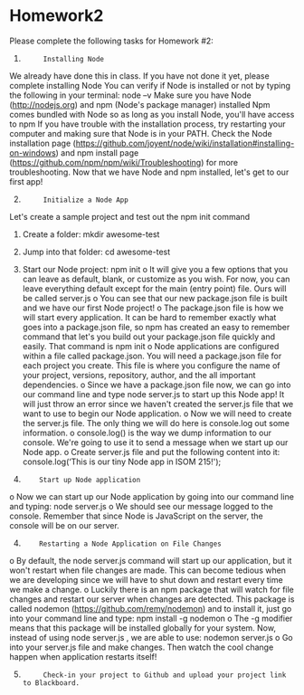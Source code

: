 # Homework2

Please complete the following tasks for Homework #2:
1.          Installing Node
We already have done this in class. If you have not done it yet, please complete installing Node
You can verify if Node is installed or not by typing the following in your terminal: node –v
Make sure you have Node (http://nodejs.org) and npm (Node's package manager) installed
Npm comes bundled with Node so as long as you install Node, you'll have access to npm
If you have trouble with the installation process, try restarting your computer and making sure that Node is in your PATH. Check the Node installation page
(https://github.com/joyent/node/wiki/installation#installing-on-windows) and npm install page (https://github.com/npm/npm/wiki/Troubleshooting) for more troubleshooting. Now that we have Node and npm installed, let's get to our first app!
 
2.          Initialize a Node App
Let's create a sample project and test out the npm init command
1. Create a folder: mkdir awesome-test
2. Jump into that folder: cd awesome-test
3. Start our Node project: npm init
o   It will give you a few options that you can leave as default, blank, or customize as you wish. For now, you can leave everything default except for the main (entry point) file. Ours will be called server.js
o   You can see that our new package.json file is built and we have our first Node project!
o   The package.json file is how we will start every application. It can be hard to remember exactly what goes into a package.json file, so npm has created an easy to remember command that let's you build out your package.json file quickly and easily. That command is npm init
o   Node applications are configured within a file called package.json. You will need a package.json file for each project you create. This file is where you configure the name of your project, versions, repository, author, and the all important dependencies.
o   Since we have a package.json file now, we can go into our command line and type node server.js to start up this Node app! It will just throw an error since we haven't created the server.js file that we want to use to begin our Node application.
o   Now we will need to create the server.js file. The only thing we will do here is console.log out some information.
o   console.log() is the way we dump information to our console. We're going to use it to send a message when we start up our Node app.
o   Create server.js file and put the following content into it: console.log(‘This is our tiny Node app in ISOM 215!');
 
3.         Start up Node application
o   Now we can start up our Node application by going into our command line and typing: node server.js
o   We should see our message logged to the console. Remember that since Node is JavaScript on the server, the console will be on our server.
 
4.         Restarting a Node Application on File Changes
o   By default, the node server.js command will start up our application, but it won't restart when file changes are made. This can become tedious when we are developing since we will have to shut down and restart every time we make a change.
o   Luckily there is an npm package that will watch for file changes and restart our server when changes are detected. This package is called nodemon (https://github.com/remy/nodemon) and to install it, just go into your command line and type: npm install -g nodemon
o   The -g modifier means that this package will be installed globally for your system. Now, instead of using node server.js , we are able to use: nodemon server.js
o   Go into your server.js file and make changes. Then watch the cool change happen when application restarts itself!
 
5.          Check-in your project to Github and upload your project link to Blackboard.
